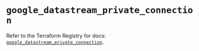 # `google_datastream_private_connection`

Refer to the Terraform Registry for docs: [`google_datastream_private_connection`](https://registry.terraform.io/providers/hashicorp/google-beta/5.21.0/docs/resources/google_datastream_private_connection).
